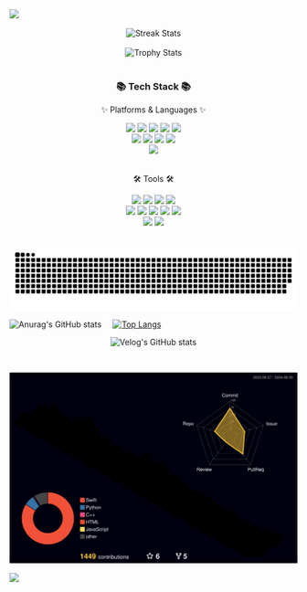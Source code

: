  <img src="https://capsule-render.vercel.app/api?type=wave&color=auto&height=400&section=header&text=Welcome&nbsp;to&nbsp;jinaiOS&nbsp;House&fontSize=70" />


<div align=center>
	
  ![Streak Stats](https://github-readme-streak-stats.herokuapp.com/?user=jinaiOS)
  <br>
  <br>
  ![Trophy Stats](https://github-profile-trophy.vercel.app/?username=jinaiOS)
  <br>
  <br>
</div>

<div align=center>
	<h3>📚 Tech Stack 📚</h3>
	<p>✨ Platforms & Languages ✨</p>
</div>
<div align="center">
	<img src="https://img.shields.io/badge/iOS-000000?style=flat&logo=ios&logoColor=white" />
	<img src="https://img.shields.io/badge/Swift-F05138?style=flat&logo=swift&logoColor=white" />
	<img src="https://img.shields.io/badge/java-007396?style=flat&logo=OpenJDK&logoColor=white">
	<img src="https://img.shields.io/badge/Kotlin-7F52FF?style=flat&logo=Kotlin&logoColor=white">
	<img src="https://img.shields.io/badge/Android-3DDC84?style=flat&logo=Android&logoColor=white">
	<br>
	<img src="https://img.shields.io/badge/HTML-E34F26?style=flat&logo=html5&logoColor=white" />
 	<img src="https://img.shields.io/badge/CSS-1572B6?style=flat&logo=css3&logoColor=white" />
	<img src="https://img.shields.io/badge/JavaScript-F7DF1E?style=flat&logo=javascript&logoColor=black" />
	<img src="https://img.shields.io/badge/Python-3776AB?style=flat&logo=python&logoColor=white" />
	<br>
	<img src="https://img.shields.io/badge/Firebase-FFCA28?style=flat&logo=firebase&logoColor=white" />
</div>
<br>
<div align=center>
	<p>🛠 Tools 🛠</p>
</div>
<div align=center>
	<img src="https://img.shields.io/badge/Visual%20Studio%20Code-007ACC?style=flat&logo=visual-studio-code&logoColor=white" />
	<img src="https://img.shields.io/badge/Xcode-147EFB?style=flat&logo=xcode&logoColor=white" />
	<img src="https://img.shields.io/badge/Android%20Studio-3DDC84?style=flat&logo=android-studio&logoColor=white" />
	<img src="https://img.shields.io/badge/IntelliJ%20IDEA-000000?style=flat&logo=intellij-idea&logoColor=white" />
	<br>
	<img src="https://img.shields.io/badge/Notion-000000?style=flat&logo=notion&logoColor=white" />
	<img src="https://img.shields.io/badge/Velog-20C997?style=flat&logo=Velog&logoColor=white" />
	<img src="https://img.shields.io/badge/GitHub-181717?style=flat&logo=GitHub&logoColor=white" />
	<img src="https://img.shields.io/badge/iTerm2-000000?style=flat&logo=iterm2&logoColor=white" />
	<img src="https://img.shields.io/badge/SourceTree-0052CC?style=flat&logo=sourcetree&logoColor=white" />
	<br>
	<img src="https://img.shields.io/badge/Slack-4A154B?style=flat&logo=slack&logoColor=white" />
	<img src="https://img.shields.io/badge/Figma-F24E1E?style=flat&logo=figma&logoColor=white" />
</div>
<br>

<br>

<img src="https://github.com/jinaiOS/jinaiOS/blob/output/github-contribution-grid-snake.svg"/>

<br>

![Anurag's GitHub stats](https://github-readme-stats.vercel.app/api?username=jinaiOS&hide=contribs,prs,issues&show_icons=true&theme=light) &nbsp;&nbsp;&nbsp; [![Top Langs](https://github-readme-stats.vercel.app/api/top-langs/?username=jinaiOS&layout=compact)](https://github.com/anuraghazra/github-readme-stats)

<div align=center>

![Velog's GitHub stats](https://velog-readme-stats.vercel.app/api?name=jingni1115)

</div>

<br>

![](./profile-3d-contrib/profile-night-rainbow.svg)

<a href="https://github.com/devxb/gitanimals">
  <img src="https://render.gitanimals.org/farms/jinaiOS}"/>
</a>
